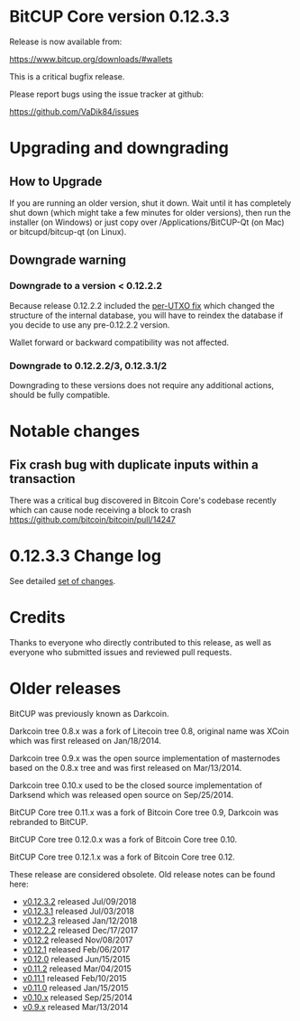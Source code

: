 BitCUP Core version 0.12.3.3
==========================

Release is now available from:

  <https://www.bitcup.org/downloads/#wallets>

This is a critical bugfix release.

Please report bugs using the issue tracker at github:

  <https://github.com/VaDik84/issues>


Upgrading and downgrading
=========================

How to Upgrade
--------------

If you are running an older version, shut it down. Wait until it has completely
shut down (which might take a few minutes for older versions), then run the
installer (on Windows) or just copy over /Applications/BitCUP-Qt (on Mac) or
bitcupd/bitcup-qt (on Linux).

Downgrade warning
-----------------

### Downgrade to a version < 0.12.2.2

Because release 0.12.2.2 included the [per-UTXO fix](release-notes/bitcup/release-notes-0.12.2.2.md#per-utxo-fix)
which changed the structure of the internal database, you will have to reindex
the database if you decide to use any pre-0.12.2.2 version.

Wallet forward or backward compatibility was not affected.

### Downgrade to 0.12.2.2/3, 0.12.3.1/2

Downgrading to these versions does not require any additional actions, should be
fully compatible.


Notable changes
===============

Fix crash bug with duplicate inputs within a transaction
--------------------------------------------------------

There was a critical bug discovered in Bitcoin Core's codebase recently which
can cause node receiving a block to crash https://github.com/bitcoin/bitcoin/pull/14247

0.12.3.3 Change log
===================

See detailed [set of changes](https://github.com/VaDik84/compare/v0.12.3.2...bitcuppay:v0.12.3.3).

Credits
=======

Thanks to everyone who directly contributed to this release,
as well as everyone who submitted issues and reviewed pull requests.


Older releases
==============

BitCUP was previously known as Darkcoin.

Darkcoin tree 0.8.x was a fork of Litecoin tree 0.8, original name was XCoin
which was first released on Jan/18/2014.

Darkcoin tree 0.9.x was the open source implementation of masternodes based on
the 0.8.x tree and was first released on Mar/13/2014.

Darkcoin tree 0.10.x used to be the closed source implementation of Darksend
which was released open source on Sep/25/2014.

BitCUP Core tree 0.11.x was a fork of Bitcoin Core tree 0.9,
Darkcoin was rebranded to BitCUP.

BitCUP Core tree 0.12.0.x was a fork of Bitcoin Core tree 0.10.

BitCUP Core tree 0.12.1.x was a fork of Bitcoin Core tree 0.12.

These release are considered obsolete. Old release notes can be found here:

- [v0.12.3.2](https://github.com/VaDik84/blob/master/doc/release-notes/bitcup/release-notes-0.12.3.2.md) released Jul/09/2018
- [v0.12.3.1](https://github.com/VaDik84/blob/master/doc/release-notes/bitcup/release-notes-0.12.3.1.md) released Jul/03/2018
- [v0.12.2.3](https://github.com/VaDik84/blob/master/doc/release-notes/bitcup/release-notes-0.12.2.3.md) released Jan/12/2018
- [v0.12.2.2](https://github.com/VaDik84/blob/master/doc/release-notes/bitcup/release-notes-0.12.2.2.md) released Dec/17/2017
- [v0.12.2](https://github.com/VaDik84/blob/master/doc/release-notes/bitcup/release-notes-0.12.2.md) released Nov/08/2017
- [v0.12.1](https://github.com/VaDik84/blob/master/doc/release-notes/bitcup/release-notes-0.12.1.md) released Feb/06/2017
- [v0.12.0](https://github.com/VaDik84/blob/master/doc/release-notes/bitcup/release-notes-0.12.0.md) released Jun/15/2015
- [v0.11.2](https://github.com/VaDik84/blob/master/doc/release-notes/bitcup/release-notes-0.11.2.md) released Mar/04/2015
- [v0.11.1](https://github.com/VaDik84/blob/master/doc/release-notes/bitcup/release-notes-0.11.1.md) released Feb/10/2015
- [v0.11.0](https://github.com/VaDik84/blob/master/doc/release-notes/bitcup/release-notes-0.11.0.md) released Jan/15/2015
- [v0.10.x](https://github.com/VaDik84/blob/master/doc/release-notes/bitcup/release-notes-0.10.0.md) released Sep/25/2014
- [v0.9.x](https://github.com/VaDik84/blob/master/doc/release-notes/bitcup/release-notes-0.9.0.md) released Mar/13/2014

